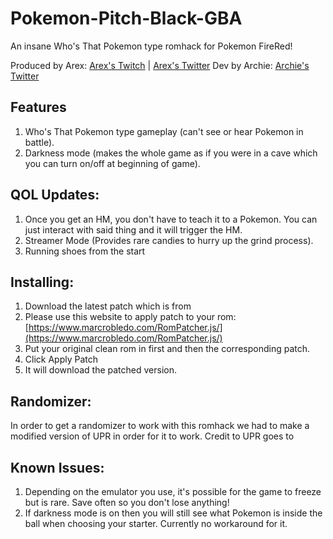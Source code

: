 # Pokemon-Pitch-Black-GBA
An insane Who's That Pokemon type romhack for Pokemon FireRed!

Produced by Arex: [Arex's Twitch](https://twitch.tv/Arex) | [Arex's Twitter](https://twitter.com/ArexBold)
Dev by Archie: [Archie's Twitter](https://twitter.com/TeamAquaArchie_) 

## Features
1. Who's That Pokemon type gameplay (can't see or hear Pokemon in battle).
2. Darkness mode (makes the whole game as if you were in a cave which you can turn on/off at beginning of game).

## QOL Updates:
1. Once you get an HM, you don't have to teach it to a Pokemon. You can just interact with said thing and it will trigger the HM.
2. Streamer Mode (Provides rare candies to hurry up the grind process).
3. Running shoes from the start

## Installing:
1. Download the latest patch which is from
2. Please use this website to apply patch to your rom: [https://www.marcrobledo.com/RomPatcher.js/](https://www.marcrobledo.com/RomPatcher.js/)
3. Put your original clean rom in first and then the corresponding patch.
4. Click Apply Patch
5. It will download the patched version.

## Randomizer:
In order to get a randomizer to work with this romhack we had to make a modified version of UPR in order for it to work. Credit to UPR goes to 

## Known Issues:
1. Depending on the emulator you use, it's possible for the game to freeze but is rare. Save often so you don't lose anything!
2. If darkness mode is on then you will still see what Pokemon is inside the ball when choosing your starter. Currently no workaround for it.
